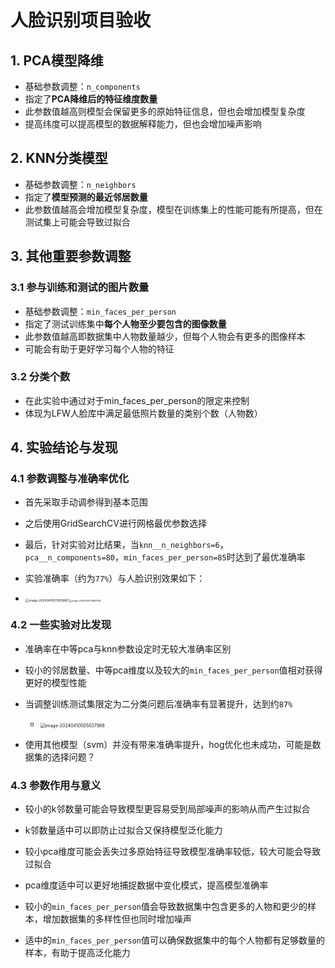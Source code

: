 # 人脸识别项目验收

## 1. PCA模型降维

- 基础参数调整：`n_components`  
- 指定了**PCA降维后的特征维度数量**
- 此参数值越高则模型会保留更多的原始特征信息，但也会增加模型复杂度
- 提高纬度可以提高模型的数据解释能力，但也会增加噪声影响

## 2. KNN分类模型

- 基础参数调整：`n_neighbors`
- 指定了**模型预测的最近邻居数量**
- 此参数值越高会增加模型复杂度，模型在训练集上的性能可能有所提高，但在测试集上可能会导致过拟合

## 3. 其他重要参数调整

### 3.1 参与训练和测试的图片数量

- 基础参数调整：`min_faces_per_person`
- 指定了测试训练集中**每个人物至少要包含的图像数量**
- 此参数值越高即数据集中人物数量越少，但每个人物会有更多的图像样本
- 可能会有助于更好学习每个人物的特征

### 3.2 分类个数

- 在此实验中通过对于min_faces_per_person的限定来控制
- 体现为LFW人脸库中满足最低照片数量的类别个数（人物数）



## 4. 实验结论与发现

### 4.1 参数调整与准确率优化

- 首先采取手动调参得到基本范围

- 之后使用GridSearchCV进行网格最优参数选择

- 最后，针对实验对比结果，当`knn__n_neighbors=6`，`pca__n_components=80`，`min_faces_per_person=85`时达到了最优准确率

- 实验准确率（约为`77%`）与人脸识别效果如下：

- <img src="C:\Users\Kevin Wang\AppData\Roaming\Typora\typora-user-images\image-20240410011009867.png" alt="image-20240410011009867" style="zoom:35%;" /><img src="C:\Users\Kevin Wang\AppData\Roaming\Typora\typora-user-images\image-20240410010859218.png" alt="image-20240410010859218" style="zoom:25%;" />

### 4.2 一些实验对比发现

- 准确率在中等pca与knn参数设定时无较大准确率区别

- 较小的邻居数量、中等pca维度以及较大的`min_faces_per_person`值相对获得更好的模型性能

- 当调整训练测试集限定为二分类问题后准确率有显著提升，达到约`87%`

  - <img src="C:\Users\Kevin Wang\AppData\Roaming\Typora\typora-user-images\image-20240410005037988.png" alt="image-20240410005037988" style="zoom: 50%;" />
- 使用其他模型（svm）并没有带来准确率提升，hog优化也未成功，可能是数据集的选择问题？

### 4.3 参数作用与意义

- 较小的k邻数量可能会导致模型更容易受到局部噪声的影响从而产生过拟合

- k邻数量适中可以即防止过拟合又保持模型泛化能力

- 较小pca维度可能会丢失过多原始特征导致模型准确率较低，较大可能会导致过拟合

- pca维度适中可以更好地捕捉数据中变化模式，提高模型准确率

- 较小的`min_faces_per_person`值会导致数据集中包含更多的人物和更少的样本，增加数据集的多样性但也同时增加噪声

- 适中的`min_faces_per_person`值可以确保数据集中的每个人物都有足够数量的样本，有助于提高泛化能力

  

